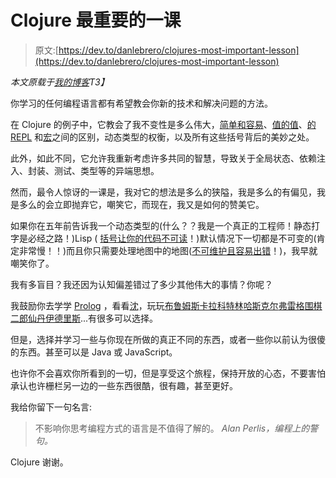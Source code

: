 # Clojure 最重要的一课

> 原文:[https://dev.to/danlebrero/clojures-most-important-lesson](https://dev.to/danlebrero/clojures-most-important-lesson)

*本文原载于[我的博客](http://danlebrero.com/2017/05/24/clojure-most-important-lesson/)T3】*

你学习的任何编程语言都有希望教会你新的技术和解决问题的方法。

在 Clojure 的例子中，它教会了我不变性是多么伟大，[简单和容易](https://www.infoq.com/presentations/Simple-Made-Easy-QCon-London-2012)、[值的值](https://www.youtube.com/watch?v=-6BsiVyC1kM)、[的 REPL](http://danlebrero.com/2016/10/22/repl-driven-development-voxxed-days-belgrade-2016-video/) 和[宏](https://github.com/clojure/core.async)之间的区别，动态类型的权衡，以及所有这些括号背后的美妙之处。

此外，如此不同，它允许我重新考虑许多共同的智慧，导致关于全局状态、依赖注入、封装、测试、类型等的异端思想。

然而，最令人惊讶的一课是，我对它的想法是多么的狭隘，我是多么的有偏见，我是多么的会立即抛弃它，嘲笑它，而现在，我又是如何的赞美它。

如果你在五年前告诉我一个动态类型的(什么？？我是一个真正的工程师！静态打字是必经之路！)Lisp ( [括号让你的代码不可读](https://dev.to/danlebrero/java-maybe-verbose-but-who-cares)！)默认情况下一切都是不可变的(肯定非常慢！！)而且你只需要处理地图中的地图([不可维护且容易出错](https://dev.to/danlebrero/the-broken-promise-of-static-typing)！)，我早就嘲笑你了。

我有多盲目？我还因为认知偏差错过了多少其他伟大的事情？你呢？

我鼓励你去学学 [Prolog](https://www.youtube.com/watch?v=G_eYTctGZw8) ，看看[沈](http://shenlanguage.org)，玩玩[布鲁姆](http://www.scala-lang.org)[斯卡拉](http://kotlinlang.org)[科特林](http://kotlinlang.org)[哈斯克尔](https://www.haskell.org)[弗雷格](https://github.com/Frege/frege)[围棋](https://golang.org)[二郎](http://www.erlang.org)[仙丹](https://elixir-lang.org)[伊德里斯](https://www.idris-lang.org)...有很多可以选择。

但是，选择并学习一些与你现在所做的真正不同的东西，或者一些你以前认为很傻的东西。甚至可以是 Java 或 JavaScript。

也许你不会喜欢你所看到的一切，但是享受这个旅程，保持开放的心态，不要害怕承认也许栅栏另一边的一些东西很酷，很有趣，甚至更好。

我给你留下一句名言:

> 不影响你思考编程方式的语言是不值得了解的。
> <cite>Alan Perlis，编程上的警句。</cite>

Clojure 谢谢。